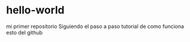 # hello-world
mi primer repositorio
Siguiendo el paso a paso tutorial de como funciona esto del github
